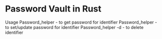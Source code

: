 # Password Vault in Rust

Usage 
Password_helper <identifier>             - to get password for identifier
Password_helper <identifier> <password>  - to set/update password for identifier
Password_helper -d <identifier>          - to delete identifier
